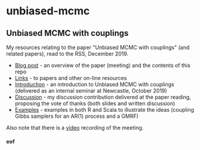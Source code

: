 # unbiased-mcmc

## Unbiased MCMC with couplings

My resources relating to the paper "Unbiased MCMC with couplings" (and related papers), read to the RSS, December 2019.

* [Blog post](https://darrenjw.wordpress.com/2019/12/12/unbiased-mcmc-with-couplings/) - an overview of the paper (meeting) and the contents of this repo
* [Links](Links.md) - to papers and other on-line resources
* [Introduction](intro/) - an introduction to Unbiased MCMC with couplings (delivered as an internal seminar at Newcastle, October 2019)
* [Discussion](discussion/) - my discussion contribution delivered at the paper reading, proposing the vote of thanks (both slides and written discussion)
* [Examples](examples/) - examples in both R and Scala to illustrate the ideas (coupling Gibbs samplers for an AR(1) process and a GMRF)

Also note that there is a [video](https://www.youtube.com/watch?v=ohu8DJ1qDb0) recording of the meeting.

#### eof


